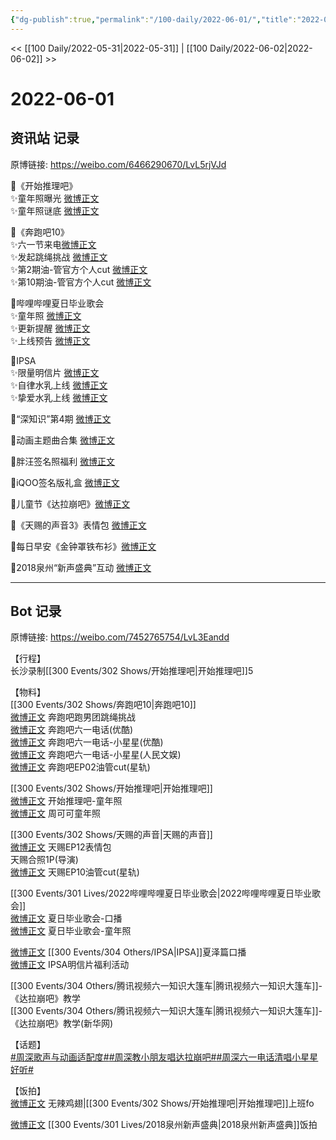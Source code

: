 ```yaml
---
{"dg-publish":true,"permalink":"/100-daily/2022-06-01/","title":"2022-06-01"}
---
```



<< [[100 Daily/2022-05-31\|2022-05-31]] | [[100 Daily/2022-06-02\|2022-06-02]] >>

# 2022-06-01

## 资讯站 记录

原博链接: https://weibo.com/6466290670/LvL5rjVJd

🌟《开始推理吧》  
✨童年照曝光 [微博正文](https://m.weibo.cn/6466290670/4775476042139885)  
✨童年照谜底 [微博正文](https://m.weibo.cn/6466290670/4775481843388403)

🌟《奔跑吧10》  
✨六一节来电[微博正文](https://m.weibo.cn/6466290670/4775511496852612)  
✨发起跳绳挑战 [微博正文](https://m.weibo.cn/6466290670/4775494925684048)  
✨第2期油-管官方个人cut [微博正文](https://m.weibo.cn/6466290670/4775664094547738)  
✨第10期油-管官方个人cut [微博正文](https://m.weibo.cn/6466290670/4775651053928950)

🌟哔哩哔哩夏日毕业歌会  
✨童年照 [微博正文](https://m.weibo.cn/6466290670/4775551171037577)  
✨更新提醒 [微博正文](https://m.weibo.cn/6466290670/4775512592091601)  
✨上线预告 [微博正文](https://m.weibo.cn/6466290670/4775512205951542)

🌟IPSA  
✨限量明信片 [微博正文](https://m.weibo.cn/6466290670/4775662735069058)  
✨自律水乳上线 [微博正文](https://m.weibo.cn/6466290670/4775517427860735)  
✨挚爱水乳上线 [微博正文](https://m.weibo.cn/6466290670/4775499535221421)

🌟“深知识”第4期 [微博正文](https://m.weibo.cn/6466290670/4775611040793458)

🌟动画主题曲合集 [微博正文](https://m.weibo.cn/6466290670/4775517809020935)

🌟胖汪签名照福利 [微博正文](https://m.weibo.cn/6466290670/4775694234550761)

🌟iQOO签名版礼盒 [微博正文](https://m.weibo.cn/6466290670/4775698172480638)

🌟儿童节《达拉崩吧》[微博正文](https://m.weibo.cn/6466290670/4775563598233939)

🌟《天赐的声音3》表情包 [微博正文](https://m.weibo.cn/6466290670/4775495180226785)

🌟每日早安《金钟罩铁布衫》[微博正文](https://m.weibo.cn/6466290670/4775464973632937)

🌟2018泉州“新声盛典”互动 [微博正文](https://m.weibo.cn/6466290670/4775632405271022)

---
## Bot 记录

原博链接: https://weibo.com/7452765754/LvL3Eandd

【行程】  
长沙录制[[300 Events/302 Shows/开始推理吧\|开始推理吧]]5

【物料】  
[[300 Events/302 Shows/奔跑吧10\|奔跑吧10]]  
[微博正文](https://m.weibo.cn/5242381821/4775491683224791) 奔跑吧跑男团跳绳挑战  
[微博正文](https://m.weibo.cn/1642904381/4775508492946551) 奔跑吧六一电话(优酷)  
[微博正文](https://m.weibo.cn/1642904381/4775508211930217) 奔跑吧六一电话-小星星(优酷)  
[微博正文](https://m.weibo.cn/7362512027/4775504286581583) 奔跑吧六一电话-小星星(人民文娱)  
[微博正文](https://m.weibo.cn/6466290670/4775664094547738) 奔跑吧EP02油管cut(星轨)

[[300 Events/302 Shows/开始推理吧\|开始推理吧]]  
[微博正文](https://m.weibo.cn/2162247381/4775474070818798) 开始推理吧-童年照  
[微博正文](https://m.weibo.cn/7736960489/4775481347411015) 周可可童年照

[[300 Events/302 Shows/天赐的声音\|天赐的声音]]  
[微博正文](https://m.weibo.cn/1315706994/4775489153532313) 天赐EP12表情包  
[](https://m.weibo.cn/1846843604/4775509257094723) 天赐合照1P(导演)  
[微博正文](https://m.weibo.cn/6466290670/4775651053928950) 天赐EP10油管cut(星轨)

[[300 Events/301 Lives/2022哔哩哔哩夏日毕业歌会\|2022哔哩哔哩夏日毕业歌会]]  
[微博正文](https://m.weibo.cn/6744306402/4775507021006505) 夏日毕业歌会-口播  
[微博正文](https://m.weibo.cn/6744306402/4775534951926765) 夏日毕业歌会-童年照

[微博正文](https://m.weibo.cn/1851789841/4775513501209649) [[300 Events/304 Others/IPSA\|IPSA]]夏泽篇口播  
[微博正文](https://m.weibo.cn/1851789841/4775660772137642) IPSA明信片福利活动

[](https://m.weibo.cn/2591595652/4775526911181750) [[300 Events/304 Others/腾讯视频六一知识大篷车\|腾讯视频六一知识大篷车]]-《达拉崩吧》教学  
[](https://m.weibo.cn/2810373291/4775540316438714) [[300 Events/304 Others/腾讯视频六一知识大篷车\|腾讯视频六一知识大篷车]]-《达拉崩吧》教学(新华网)

【话题】  
[#周深歌声与动画适配度#](https://s.weibo.com/weibo?q=%23%E5%91%A8%E6%B7%B1%E6%AD%8C%E5%A3%B0%E4%B8%8E%E5%8A%A8%E7%94%BB%E9%80%82%E9%85%8D%E5%BA%A6%23)[#周深教小朋友唱达拉崩吧#](https://s.weibo.com/weibo?q=%23%E5%91%A8%E6%B7%B1%E6%95%99%E5%B0%8F%E6%9C%8B%E5%8F%8B%E5%94%B1%E8%BE%BE%E6%8B%89%E5%B4%A9%E5%90%A7%23)[#周深六一电话清唱小星星好听#](https://s.weibo.com/weibo?q=%23%E5%91%A8%E6%B7%B1%E5%85%AD%E4%B8%80%E7%94%B5%E8%AF%9D%E6%B8%85%E5%94%B1%E5%B0%8F%E6%98%9F%E6%98%9F%E5%A5%BD%E5%90%AC%23)

【饭拍】  
[微博正文](https://m.weibo.cn/7495641082/4775497798255693) 无辣鸡翅|[[300 Events/302 Shows/开始推理吧\|开始推理吧]]上班fo

[微博正文](https://m.weibo.cn/5516625428/4775630921536754) [[300 Events/301 Lives/2018泉州新声盛典\|2018泉州新声盛典]]饭拍

